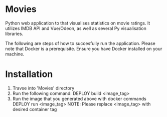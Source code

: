 # Movies
Python web application to that visualises statistics on movie ratings. It utilizes IMDB API and Vue/Odeon, as well as several Py visualisation libraries. 

The following are steps of how to succesfully run the application. Please note that Docker is a prerequisite. Ensure you have Docker installed on your machine.

# Installation
1. Travse into 'Movies' directory
2. Run the following command:
    DEPLOY build <image_tag> 
3. Run the image that you generated above with docker commands
    DEPLOY run <image_tag>
NOTE: Please replace <image_tag> with desired container tag
